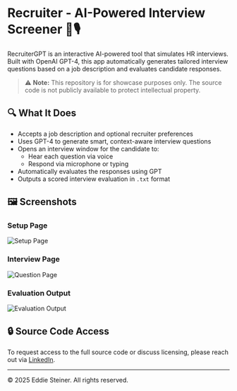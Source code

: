 # Recruiter - AI-Powered Interview Screener 🧠🎙️

RecruiterGPT is an interactive AI-powered tool that simulates HR interviews. Built with OpenAI GPT-4, this app automatically generates tailored interview questions based on a job description and evaluates candidate responses.

> ⚠️ **Note:** This repository is for showcase purposes only. The source code is not publicly available to protect intellectual property.

## 🔍 What It Does

- Accepts a job description and optional recruiter preferences
- Uses GPT-4 to generate smart, context-aware interview questions
- Opens an interview window for the candidate to:
  - Hear each question via voice
  - Respond via microphone or typing
- Automatically evaluates the responses using GPT
- Outputs a scored interview evaluation in `.txt` format

## 🖼️ Screenshots

### Setup Page
![Setup Page](documentation/Setup_page.png)

### Interview Page
![Question Page](documentation/Question_page.png)

### Evaluation Output
![Evaluation Output](documentation/evaluation.png)

## 🔒 Source Code Access

To request access to the full source code or discuss licensing, please reach out via [LinkedIn](https://www.linkedin.com/in/eddie-steiner-940aba301/).

---

© 2025 Eddie Steiner. All rights reserved.
